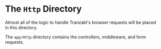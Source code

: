 # The `Http` Directory
Almost all of the logic to handle Tranzakt's browser requests will be placed in this directory.

The `app/Http` directory contains the controllers, middleware, and form requests.
